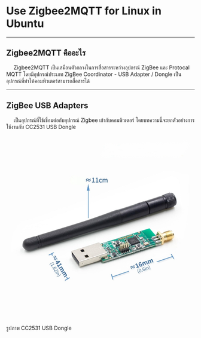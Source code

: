 # Use Zigbee2MQTT for Linux in Ubuntu 
--------------------------------------
## Zigbee2MQTT คืออะไร
&nbsp;&nbsp;&nbsp;&nbsp; Zigbee2MQTT เป็นเสมือนตัวกลางในการสื่อสารระหว่างอุปกรณ์ ZigBee และ Protocal MQTT โดยมีอุปกรณ์ประเภท ZigBee Coordinator - USB Adapter / Dongle เป็นอุปกรณ์ที่ทำให้คอมพิวเตอร์สามารถสื่อสารได้

--------------------------------------
## ZigBee USB Adapters
&nbsp;&nbsp;&nbsp;&nbsp; เป็นอุปกรณ์ที่ใช้เชื่อมต่อกับอุปกรณ์ Zigbee เข้ากับคอมพิวเตอร์ โดยบทความนี้จะยกตัวอย่างการใช้งานกับ CC2531 USB Dongle 

<img src="/Blog/picture/zigbee2mqtt/CC2531COM_Antenna.jpg" alt="zigbee1"/>
รูปภาพ CC2531 USB Dongle 
